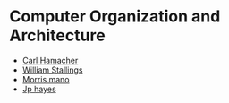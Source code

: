# Computer Organization and Architecture 
- [Carl Hamacher](Books/COA/Computer-Organization-by-Carl-Hamacher-5th.pdf)
- [William Stallings](https://github.com/D-Sensei/GATE/blob/main/Books/COA/William%20Stallings%20-%20Computer%20Organization%20and%20Architecture%20D.pdf)
- [Morris mano](https://github.com/D-Sensei/GATE/blob/main/Books/COA/Digital%20design_Morris%20Mano_5th%20edition.pdf)
- [Jp hayes](https://archive.org/details/computerarchitec0002haye)
